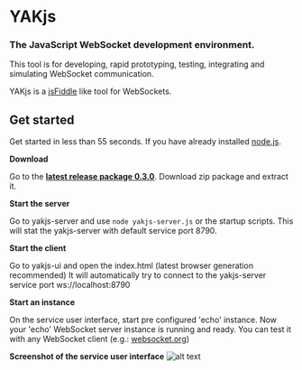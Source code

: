 # YAKjs
### The JavaScript WebSocket development environment.

This tool is for developing, rapid prototyping, testing, integrating and simulating WebSocket communication.

YAKjs is a [jsFiddle](http://jsfiddle.net/) like tool for WebSockets.   

## Get started

Get started in less than 55 seconds. If you have already installed [node.js](http://nodejs.org/).

**Download**

Go to the **[latest release package 0.3.0](https://github.com/cobuChris/yak-js/releases)**.
Download zip package and extract it.


**Start the server**

Go to yakjs-server and use ``` node yakjs-server.js ``` or the startup scripts.
This will stat the yakjs-server with default service port 8790.


**Start the client**

Go to yakjs-ui and open the index.html (latest browser generation recommended)
It will automatically try to connect to the yakjs-server service port ws://localhost:8790


**Start an instance**

On the service user interface, start pre configured 'echo' instance.
Now your 'echo' WebSocket server instance is running and ready. 
You can test it with any WebSocket client (e.g.: [websocket.org](http://www.websocket.org/echo.html))

**Screenshot of the service user interface**
![alt text](https://raw.github.com/cobuChris/yak-js/master/yakjs-ui/doc/screenshot-v0.3.0-02.png "screenshot")
